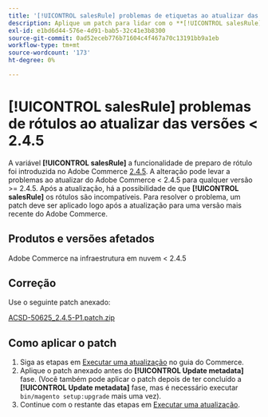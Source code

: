```yaml
---
title: '[!UICONTROL salesRule] problemas de etiquetas ao atualizar das versões &lt; 2.4.5'
description: Aplique um patch para lidar com o **[!UICONTROL salesRule]** problemas ao atualizar das versões do Adobe Commerce &lt; 2.4.5.
exl-id: e1bd6d44-576e-4d91-bab5-32c41e3b8300
source-git-commit: 0ad52eceb776b71604c4f467a70c13191bb9a1eb
workflow-type: tm+mt
source-wordcount: '173'
ht-degree: 0%

---
```


# **[!UICONTROL salesRule]** problemas de rótulos ao atualizar das versões &lt; 2.4.5

A variável **[!UICONTROL salesRule]** a funcionalidade de preparo de rótulo foi introduzida no Adobe Commerce [2.4.5](/docs/commerce-operations/release/notes/adobe-commerce/2-4-5.html). A alteração pode levar a problemas ao atualizar do Adobe Commerce &lt; 2.4.5 para qualquer versão >= 2.4.5. Após a atualização, há a possibilidade de que **[!UICONTROL salesRule]** os rótulos são incompatíveis. Para resolver o problema, um patch deve ser aplicado logo após a atualização para uma versão mais recente do Adobe Commerce.

## Produtos e versões afetados

Adobe Commerce na infraestrutura em nuvem &lt; 2.4.5

## Correção

Use o seguinte patch anexado:

[ACSD-50625_2.4.5-P1.patch.zip](assets/ACSD-50625_2.4.5-p1.patch.zip)

## Como aplicar o patch

1. Siga as etapas em [Executar uma atualização](https://experienceleague.adobe.com/docs/commerce-operations/upgrade-guide/implementation/perform-upgrade.html) no guia do Commerce.
1. Aplique o patch anexado antes do **[!UICONTROL Update metadata]** fase.
(Você também pode aplicar o patch depois de ter concluído a **[!UICONTROL Update metadata]** fase, mas é necessário executar `bin/magento setup:upgrade` mais uma vez).
1. Continue com o restante das etapas em [Executar uma atualização](https://experienceleague.adobe.com/docs/commerce-operations/upgrade-guide/implementation/perform-upgrade.html).
